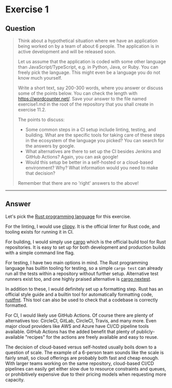 # Exercise 1

## Question

> Think about a hypothetical situation where we have an application being worked on by a team of about 6 people. The application is in active development and will be released soon.
>
> Let us assume that the application is coded with some other language than JavaScript/TypeScript, e.g. in Python, Java, or Ruby. You can freely pick the language. This might even be a language you do not know much yourself.
>
> Write a short text, say 200-300 words, where you answer or discuss some of the points below. You can check the length with https://wordcounter.net/. Save your answer to the file named exercise1.md in the root of the repository that you shall create in exercise 11.2.
>
> The points to discuss:
>
> - Some common steps in a CI setup include linting, testing, and building. What are the specific tools for taking care of these steps in the ecosystem of the language you picked? You can search for the answers by google.
> - What alternatives are there to set up the CI besides Jenkins and GitHub Actions? Again, you can ask google!
> - Would this setup be better in a self-hosted or a cloud-based environment? Why? What information would you need to make that decision?
>
> Remember that there are no 'right' answers to the above!

---

## Answer

Let's pick the [Rust programming language](https://rust-lang.org/) for this exercise.

For the linting, I would use [clippy](https://github.com/rust-lang/rust-clippy). It is the official linter for Rust code, and tooling exists for running it in CI.

For building, I would simply use [cargo](https://github.com/rust-lang/cargo) which is the official build tool for Rust repositories. It is easy to set up for both development and production builds with a simple command line flag.

For testing, I have two main options in mind. The Rust programming language has builtin tooling for testing, so a simple `cargo test` can already run all the tests within a repository without further setup. Alternative test runners exist too, and one highly praised alternative is [cargo nextest](https://github.com/nextest-rs/nextest/).

In addition to these, I would definitely set up a formatting step. Rust has an official style guide and a builtin tool for automatically formatting code, [rustfmt](https://github.com/rust-lang/rustfmt). This tool can also be used to check that a codebase is correctly formatted.

For CI, I would likely use GitHub Actions. Of course there are plenty of alternatives too: CircleCI, GitLab, CircleCI, Travis, and many more. Even major cloud providers like AWS and Azure have CI/CD pipeline tools available. GitHub Actions has the added benefit that plenty of publicly-available "recipes" for the actions are freely available and easy to reuse.

The decision of cloud-based versus self-hosted usually boils down to a question of scale. The example of a 6-person team sounds like the scale is fairly small, so cloud offerings are probably both fast and cheap enough. With larger teams working on the same repository, cloud-based CI/CD pipelines can easily get either slow due to resource constraints and queues, or prohibitively expensive due to their pricing models when requesting more capacity.

